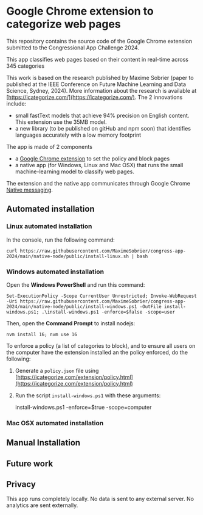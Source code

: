 # Google Chrome extension to categorize web pages

This repository contains the source code of the Google Chrome extension submitted to the Congressional App Challenge 2024. 

This app classifies web pages based on their content in real-time across 345 categories

This work is based on the research published by Maxime Sobrier (paper to published at the IEEE Conference on Future Machine Learning and Data Science, Sydney, 2024). More information about the research is available at [https://icategorize.com/](https://icategorize.com/). The 2 innovations include:

* small fastText models that achieve 94% precision on English content. This extension use the 35MB model.
* a new library (to be published on gitHub and npm soon) that identifies languages accurately with a low memory footprint

The app is made of 2 components

* a [Google Chrome extension](https://chromewebstore.google.com/detail/website-classification/beakpmhehilljkbehdgcnfnhbopfgmpn) to set the policy and block pages
* a native app (for Windows, Linux and Mac OSX) that runs the small machine-learning model to classify web pages.

The extension and the native app communicates through Google Chrome [Native messaging](https://developer.chrome.com/docs/extensions/develop/concepts/native-messaging).


## Automated installation

### Linux automated installation

In the console, run the following command:

    curl https://raw.githubusercontent.com/MaximeSobrier/congress-app-2024/main/native-node/public/install-linux.sh | bash

### Windows automated installation

Open the **Windows PowerShell** and run this command:

    Set-ExecutionPolicy -Scope CurrentUser Unrestricted; Invoke-WebRequest -Uri https://raw.githubusercontent.com/MaximeSobrier/congress-app-2024/main/native-node/public/install-windows.ps1 -OutFile install-windows.ps1; .\install-windows.ps1 -enforce=$false -scope=user

Then, open the **Command Prompt** to install nodejs:

    nvm install 16; nvm use 16

To enforce a policy (a list of categories to block), and to ensure all users on the computer have the extension installed an the policy enforced, do the following:
1. Generate a `policy.json` file using [https://icategorize.com/extension/policy.html](https://icategorize.com/extension/policy.html)
2. Run the script `install-windows.ps1` with these arguments:


    install-windows.ps1 -enforce=$true -scope=computer
 
### Mac OSX automated installation


## Manual Installation


## Future work



## Privacy

This app runs completely locally. No data is sent to any external server. No analytics are sent externally.